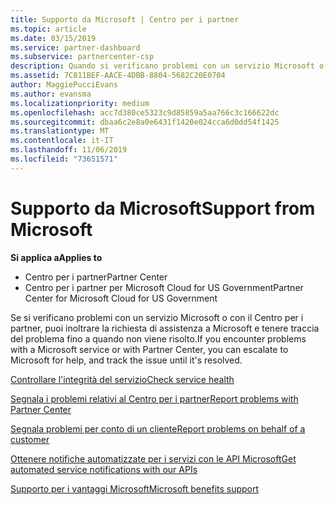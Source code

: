 ```yaml
---
title: Supporto da Microsoft | Centro per i partner
ms.topic: article
ms.date: 03/15/2019
ms.service: partner-dashboard
ms.subservice: partnercenter-csp
description: Quando si verificano problemi con un servizio Microsoft o con il Centro per i partner, puoi inoltrare la richiesta di assistenza a Microsoft e tenere traccia del problema fino a quando non viene risolto.
ms.assetid: 7C811BEF-AACE-4DBB-8804-5682C20E0704
author: MaggiePucciEvans
ms.author: evansma
ms.localizationpriority: medium
ms.openlocfilehash: acc7d380ce5323c9d85859a5aa766c3c166622dc
ms.sourcegitcommit: dbaa6c2e8a0e6431f1420e024cca6d0dd54f1425
ms.translationtype: MT
ms.contentlocale: it-IT
ms.lasthandoff: 11/06/2019
ms.locfileid: "73651571"
---
```

# <a name="support-from-microsoft"></a><span data-ttu-id="cbc7e-103">Supporto da Microsoft</span><span class="sxs-lookup"><span data-stu-id="cbc7e-103">Support from Microsoft</span></span>

<span data-ttu-id="cbc7e-104">**Si applica a**</span><span class="sxs-lookup"><span data-stu-id="cbc7e-104">**Applies to**</span></span>

-  <span data-ttu-id="cbc7e-105">Centro per i partner</span><span class="sxs-lookup"><span data-stu-id="cbc7e-105">Partner Center</span></span>
-  <span data-ttu-id="cbc7e-106">Centro per i partner per Microsoft Cloud for US Government</span><span class="sxs-lookup"><span data-stu-id="cbc7e-106">Partner Center for Microsoft Cloud for US Government</span></span>


<span data-ttu-id="cbc7e-107">Se si verificano problemi con un servizio Microsoft o con il Centro per i partner, puoi inoltrare la richiesta di assistenza a Microsoft e tenere traccia del problema fino a quando non viene risolto.</span><span class="sxs-lookup"><span data-stu-id="cbc7e-107">If you encounter problems with a Microsoft service or with Partner Center, you can escalate to Microsoft for help, and track the issue until it's resolved.</span></span>

[<span data-ttu-id="cbc7e-108">Controllare l'integrità del servizio</span><span class="sxs-lookup"><span data-stu-id="cbc7e-108">Check service health</span></span>](check-service-health.md)

[<span data-ttu-id="cbc7e-109">Segnala i problemi relativi al Centro per i partner</span><span class="sxs-lookup"><span data-stu-id="cbc7e-109">Report problems with Partner Center</span></span>](report-problems-with-partner-center.md)

[<span data-ttu-id="cbc7e-110">Segnala problemi per conto di un cliente</span><span class="sxs-lookup"><span data-stu-id="cbc7e-110">Report problems on behalf of a customer</span></span>](report-problems-on-behalf-of-a-customer.md)

[<span data-ttu-id="cbc7e-111">Ottenere notifiche automatizzate per i servizi con le API Microsoft</span><span class="sxs-lookup"><span data-stu-id="cbc7e-111">Get automated service notifications with our APIs</span></span>](get-automated-service-notifications-with-our-apis.md)

[<span data-ttu-id="cbc7e-112">Supporto per i vantaggi Microsoft</span><span class="sxs-lookup"><span data-stu-id="cbc7e-112">Microsoft benefits support</span></span>](https://partner.microsoft.com/support/contact-support)

 

 



